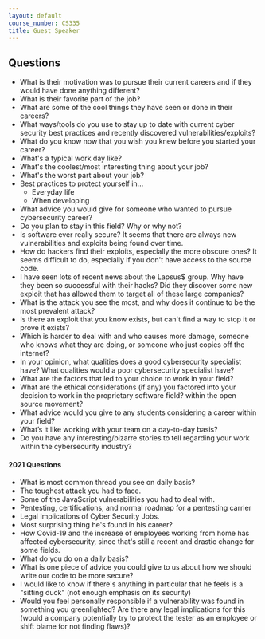 ```yaml
---
layout: default
course_number: CS335
title: Guest Speaker
---
```


Questions
------------------------------------
- What is their motivation was to pursue their current careers and if they would have done anything different?
- What is their favorite part of the job?
- What are some of the cool things they have seen or done in their careers?
- What ways/tools do you use to stay up to date with current cyber security best practices and recently discovered vulnerabilities/exploits?
- What do you know now that you wish you knew before you started your career?
- What's a typical work day like?
- What's the coolest/most interesting thing about your job?
- What's the worst part about your job?
- Best practices to protect yourself in...
  - Everyday life
  - When developing
- What advice you would give for someone who wanted to pursue cybersecurity career?
- Do you plan to stay in this field? Why or why not?
- Is software ever really secure? It seems that there are always new vulnerabilities and exploits being found over time.
- How do hackers find their exploits, especially the more obscure ones? It seems difficult to do, especially if you don't have access to the source code.
- I have seen lots of recent news about the Lapsus$ group. Why have they been so successful with their hacks? Did they discover some new exploit that has allowed them to target all of these large companies?
- What is the attack you see the most, and why does it continue to be the most prevalent attack?
- Is there an exploit that you know exists, but can't find a way to stop it or prove it exists?
- Which is harder to deal with and who causes more damage, someone who knows what they are doing, or someone who just copies off the internet?
- In your opinion, what qualities does a good cybersecurity specialist have? What qualities would a poor cybersecurity specialist have?
- What are the factors that led to your choice to work in your field?
- What are the ethical considerations (if any) you factored into your decision to work in the proprietary software field? within the open source movement?
- What advice would you give to any students considering a career within your field?
- What’s it like working with your team on a day-to-day basis?
- Do you have any interesting/bizarre stories to tell regarding your work within the cybersecurity industry?

#### 2021 Questions  
- What is most common thread you see on daily basis?
- The toughest attack you had to face.
- Some of the JavaScript vulnerabilities you had to deal with.
- Pentesting, certifications, and normal roadmap for a pentesting carrier
- Legal Implications of Cyber Security Jobs.
- Most surprising thing he's found in his career?
- How Covid-19 and the increase of employees working from home has affected cybersecurity, since that's still a recent and drastic change for some fields.
- What do you do on a daily basis?
- What is one piece of advice you could give to us about how we should write our code to be more secure?
- I would like to know if there's anything in particular that he feels is a "sitting duck" (not enough emphasis on its security)
- Would you feel personally responsible if a vulnerability was found in something you greenlighted? Are there any legal implications for this (would a company potentially try to protect the tester as an employee or shift blame for not finding flaws)?
